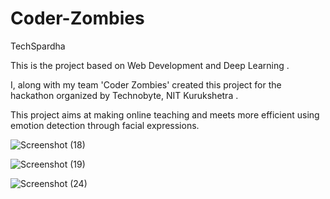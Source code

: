 # Coder-Zombies
TechSpardha


This is the project based on Web Development and Deep Learning .

I, along with my team 'Coder Zombies' created this project for the hackathon organized by Technobyte, NIT Kurukshetra .

This project aims at making online teaching and meets more efficient using emotion detection through facial expressions.



![Screenshot (18)](https://user-images.githubusercontent.com/102305307/228035367-9ea62dbf-c04f-4d62-a960-42002283b248.png)



![Screenshot (19)](https://user-images.githubusercontent.com/102305307/228035590-b031941c-074d-45a9-9751-557e0c03f455.png)



![Screenshot (24)](https://user-images.githubusercontent.com/102305307/228035623-6b32957d-6227-4c61-b725-fd374ccb1231.png)
